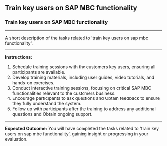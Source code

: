 ## Train key users on SAP MBC functionality

### Train key users on SAP MBC functionality

---
A short description of the tasks related to 'train key users on sap mbc functionality'.


---
**Instructions:**

1. Schedule training sessions with the customers key users, ensuring all participants are available.
2. Develop training materials, including user guides, video tutorials, and hands-on exercises.
3. Conduct interactive training sessions, focusing on critical SAP MBC functionalities relevant to the customers business.
4. Encourage participants to ask questions and Obtain feedback to ensure they fully understand the system.
5. Follow up with participants after the training to address any additional questions and Obtain ongoing support.

---
**Expected Outcome:**
You will have completed the tasks related to 'train key users on sap mbc functionality', gaining insight or progressing in your evaluation.
